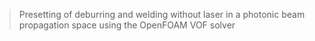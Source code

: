 > Presetting of deburring and welding without laser in a photonic beam propagation space using the OpenFOAM VOF solver

